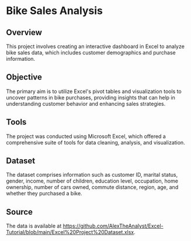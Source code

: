 # Bike Sales Analysis

## Overview
This project involves creating an interactive dashboard in Excel to analyze bike sales data, which includes customer demographics and purchase information. 

## Objective
The primary aim is to utilize Excel's pivot tables and visualization tools to uncover patterns in bike purchases, providing insights that can help in understanding customer behavior and enhancing sales strategies.

## Tools
The project was conducted using Microsoft Excel, which offered a comprehensive suite of tools for data cleaning, analysis, and visualization.

## Dataset
The dataset comprises information such as customer ID, marital status, gender, income, number of children, education level, occupation, home ownership, number of cars owned, commute distance, region, age, and whether they purchased a bike.

## Source
The data is available at https://github.com/AlexTheAnalyst/Excel-Tutorial/blob/main/Excel%20Project%20Dataset.xlsx.
